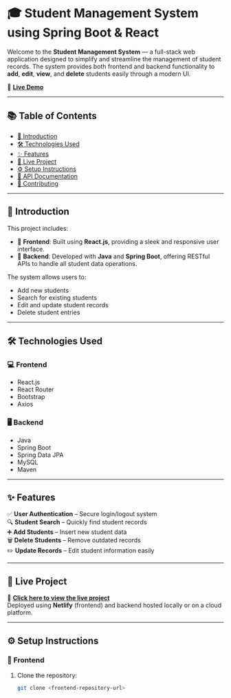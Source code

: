 # 🎓 Student Management System using Spring Boot & React

Welcome to the **Student Management System** — a full-stack web application designed to simplify and streamline the management of student records. The system provides both frontend and backend functionality to **add**, **edit**, **view**, and **delete** students easily through a modern UI.

🚀 **[Live Demo](https://akshaykhebadestudentmanagementsystem.netlify.app/)**

---

## 📚 Table of Contents

- [🎯 Introduction](#-introduction)
- [🛠️ Technologies Used](#-technologies-used)
- [✨ Features](#-features)
- [🚀 Live Project](#-live-project)
- [⚙️ Setup Instructions](#️-setup-instructions)
- [📡 API Documentation](#-api-documentation)
- [🤝 Contributing](#-contributing)

---

## 🎯 Introduction

This project includes:

- 🔵 **Frontend**: Built using **React.js**, providing a sleek and responsive user interface.
- 🔶 **Backend**: Developed with **Java** and **Spring Boot**, offering RESTful APIs to handle all student data operations.
  
The system allows users to:
- Add new students
- Search for existing students
- Edit and update student records
- Delete student entries

---

## 🛠️ Technologies Used

### 💻 Frontend
- React.js
- React Router
- Bootstrap
- Axios

### 🖥️ Backend
- Java
- Spring Boot
- Spring Data JPA
- MySQL
- Maven

---

## ✨ Features

✅ **User Authentication** – Secure login/logout system  
🔍 **Student Search** – Quickly find student records  
➕ **Add Students** – Insert new student data  
🗑️ **Delete Students** – Remove outdated records  
✏️ **Update Records** – Edit student information easily

---

## 🚀 Live Project

🔗 **[Click here to view the live project](https://akshaykhebadestudentmanagementsystem.netlify.app/)**  
Deployed using **Netlify** (frontend) and backend hosted locally or on a cloud platform.

---

## ⚙️ Setup Instructions

### 🔷 Frontend

1. Clone the repository:
   ```bash
   git clone <frontend-repository-url>
